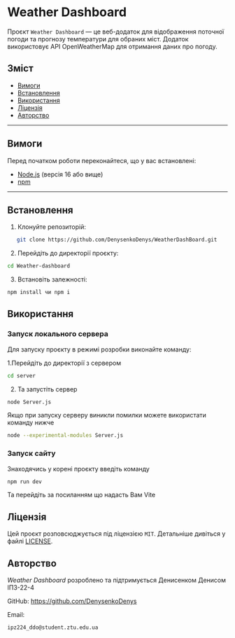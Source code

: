 # Weather Dashboard

Проєкт `Weather Dashboard` — це веб-додаток для відображення поточної погоди та прогнозу температури для обраних міст. Додаток використовує API OpenWeatherMap для отримання даних про погоду.

## Зміст

- [Вимоги](#вимоги)
- [Встановлення](#встановлення)
- [Використання](#використання)
- [Ліцензія](#ліцензія)
- [Авторство](#авторство)

---

## Вимоги

Перед початком роботи переконайтеся, що у вас встановлені:

- [Node.js](https://nodejs.org/) (версія 16 або вище)
- [npm](https://www.npmjs.com/)

---
## Встановлення

1. Клонуйте репозиторій: 
```bash
   git clone https://github.com/DenysenkoDenys/WeatherDashBoard.git
```
2. Перейдіть до директорії проєкту:
 ```bash
cd Weather-dashboard
```
3. Встановіть залежності:
 ```bash
npm install чи npm i
```
## Використання

### Запуск локального сервера
Для запуску проєкту в режимі розробки виконайте команду:

1.Перейдіть до директорії з сервером
 ```bash
cd server
```

2. Та запустіть сервер
 ```bash
node Server.js  
```
Якщо при запуску серверу виникли помилки можете використати команду нижче
 ```bash
 node --experimental-modules Server.js
```
### Запуск сайту

Знаходячись у корені проєкту введіть команду
 ```bash
npm run dev
```
Та перейдіть за посиланням що надасть Вам Vite 

## Ліцензія

Цей проєкт розповсюджується під ліцензією `MIT`. Детальніше дивіться у файлі [LICENSE](Weather_Dashboard/licenses.json).

## Авторство
*Weather Dashboard* розроблено та підтримується Денисенком Денисом ІПЗ-22-4

GitHub: https://github.com/DenysenkoDenys

Email: 
```
ipz224_ddo@student.ztu.edu.ua
```
